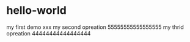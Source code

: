# hello-world
my first demo
xxx
my second opreation
55555555555555555
my thrid  opreation
44444444444444444
